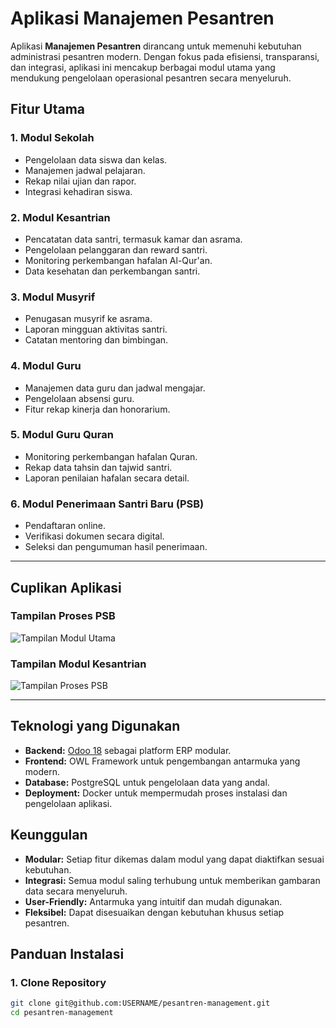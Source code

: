 # Aplikasi Manajemen Pesantren

Aplikasi **Manajemen Pesantren** dirancang untuk memenuhi kebutuhan administrasi pesantren modern. Dengan fokus pada efisiensi, transparansi, dan integrasi, aplikasi ini mencakup berbagai modul utama yang mendukung pengelolaan operasional pesantren secara menyeluruh.

## Fitur Utama

### 1. **Modul Sekolah**
   - Pengelolaan data siswa dan kelas.
   - Manajemen jadwal pelajaran.
   - Rekap nilai ujian dan rapor.
   - Integrasi kehadiran siswa.

### 2. **Modul Kesantrian**
   - Pencatatan data santri, termasuk kamar dan asrama.
   - Pengelolaan pelanggaran dan reward santri.
   - Monitoring perkembangan hafalan Al-Qur'an.
   - Data kesehatan dan perkembangan santri.

### 3. **Modul Musyrif**
   - Penugasan musyrif ke asrama.
   - Laporan mingguan aktivitas santri.
   - Catatan mentoring dan bimbingan.

### 4. **Modul Guru**
   - Manajemen data guru dan jadwal mengajar.
   - Pengelolaan absensi guru.
   - Fitur rekap kinerja dan honorarium.

### 5. **Modul Guru Quran**
   - Monitoring perkembangan hafalan Quran.
   - Rekap data tahsin dan tajwid santri.
   - Laporan penilaian hafalan secara detail.

### 6. **Modul Penerimaan Santri Baru (PSB)**
   - Pendaftaran online.
   - Verifikasi dokumen secara digital.
   - Seleksi dan pengumuman hasil penerimaan.

---

## Cuplikan Aplikasi

### Tampilan Proses PSB
![Tampilan Modul Utama](https://i.ibb.co.com/cQkxXRm/Screenshot-from-2024-11-26-09-16-16.png)

### Tampilan Modul Kesantrian 
![Tampilan Proses PSB](https://i.ibb.co.com/MCz04fD/Screenshot-from-2024-11-26-09-18-42.png)

---

## Teknologi yang Digunakan
- **Backend:** [Odoo 18](https://www.odoo.com) sebagai platform ERP modular.
- **Frontend:** OWL Framework untuk pengembangan antarmuka yang modern.
- **Database:** PostgreSQL untuk pengelolaan data yang andal.
- **Deployment:** Docker untuk mempermudah proses instalasi dan pengelolaan aplikasi.

## Keunggulan
- **Modular:** Setiap fitur dikemas dalam modul yang dapat diaktifkan sesuai kebutuhan.
- **Integrasi:** Semua modul saling terhubung untuk memberikan gambaran data secara menyeluruh.
- **User-Friendly:** Antarmuka yang intuitif dan mudah digunakan.
- **Fleksibel:** Dapat disesuaikan dengan kebutuhan khusus setiap pesantren.

## Panduan Instalasi

### 1. Clone Repository
```bash
git clone git@github.com:USERNAME/pesantren-management.git
cd pesantren-management
